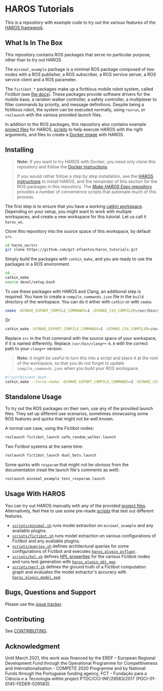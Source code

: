# HAROS Tutorials

This is a repository with example code to try out the various features of the [HAROS framework](http://github.com/git-afsantos/haros).

## What Is In The Box

This repository contains ROS packages that serve no particular purpose, other than to try out HAROS.

The `minimal_example` package is a minimal ROS package composed of two nodes with a ROS publisher, a ROS subscriber, a ROS service server, a ROS service client and a ROS parameter.

The `fictibot_*` packages make up a fictitious mobile robot system, called *Fictibot* (see [the docs](./docs)).
These packages provide software drivers for the mobile base, a random walker controller, a safety controller, a multiplexer to filter commands by priority, and message definitions.
Despite being a fictitious robot, the system can be executed normally, using `rosrun`, or `roslaunch` with the various provided launch files.

In addition to the ROS packages, this repository also contains example [project files](./projects) for HAROS, [scripts](./scripts) to help execute HAROS with the right arguments, and files to create a [Docker image](https://github.com/git-afsantos/haros_tutorials/tree/master/docker) with HAROS.

## Installing

> **Note:** If you want to try HAROS with Docker, you need only clone this repository and follow the [Docker instructions](https://github.com/git-afsantos/haros_tutorials/tree/master/docker).
>
> If you would rather follow a step by step installation, see the [HAROS instructions](https://github.com/git-afsantos/haros/blob/master/INSTALL.md) to install HAROS, and the remainder of this section for the ROS packages in this repository.
> The [*Make HAROS Easy* repository](https://github.com/git-afsantos/make-haros-easy) provides a number of convenience scripts that automate much of this process.

The first step is to ensure that you have a working [catkin workspace](http://wiki.ros.org/catkin/Tutorials/create_a_workspace).
Depending on your setup, you might want to work with multiple workspaces, and create a new workspace for this tutorial.
Let us call it `haros_ws`.

Clone this repository into the source space of this workspace, by default `src`.

```bash
cd haros_ws/src
git clone https://github.com/git-afsantos/haros_tutorials.git
```

Simply build the packages with `catkin_make`, and you are ready to use the packages in a ROS environment.

```bash
cd ..
catkin_make
source devel/setup.bash
```

To use these packages with HAROS and Clang, an additional step is required.
You have to create a `compile_commands.json` file in the `build` directory of the workspace.
You can do it either with `catkin` or with `cmake`.

```bash
cmake -DCMAKE_EXPORT_COMPILE_COMMANDS=1 -DCMAKE_CXX_COMPILER=/usr/bin/clang++-6.0 src
```

Or

```bash
catkin_make -DCMAKE_EXPORT_COMPILE_COMMANDS=1 -DCMAKE_CXX_COMPILER=/usr/bin/clang++-6.0
```

Replace `src` in the first command with the source space of your workspace, if it is named differently.
Replace `/usr/bin/clang++-6.0` with the correct path to your `clang++` version.

> **Note:** it might be useful to turn this into a script and place it at the root of the workspace, so that you do not forget to update `compile_commands.json` when you build your ROS workspace.
 
```bash
#!/usr/bin/env bash
catkin_make --force-cmake -DCMAKE_EXPORT_COMPILE_COMMANDS=1 -DCMAKE_CXX_COMPILER=/usr/bin/clang++-6.0
```

## Standalone Usage

To try out the ROS packages on their own, use any of the provided launch files.
They set up different use scenarios, sometimes showcasing some ROS features and quirks that might not be well known.

A normal use case, using the Fictibot nodes:

```bash
roslaunch fictibot_launch safe_random_walker.launch
```

Two Fictibot systems at the same time:

```bash
roslaunch fictibot_launch dual_bots.launch
```

Some quirks with `rosparam` that might not be obvious from the documentation (read the launch file's comments as well):

```bash
roslaunch minimal_example test_rosparam.launch
```

## Usage With HAROS

You can try out HAROS manually with any of the provided [project files](./projects).
Alternatively, feel free to use some pre-made [scripts](./scripts) that test out different features.

- [`scripts/minimal.sh`](./scripts/minimal.sh) runs model extraction on `minimal_example` and any available plugins.
- [`scripts/fictibot.sh`](./scripts/fictibot.sh) runs model extraction on various configurations of Fictibot and any available plugins.
- [`scripts/queries.sh`](./scripts/queries.sh) defines architectural queries for some configurations of Fictibot and executes [`haros_plugin_pyflwor`](https://github.com/git-afsantos/haros-plugin-pyflwor).
- [`scripts/hpl.sh`](./scripts/hpl.sh) defines [HPL properties](https://github.com/git-afsantos/hpl-specs) for the various Fictibot nodes and runs test generation with [`haros_plugin_pbt_gen`](https://github.com/git-afsantos/haros-plugin-pbt-gen).
- [`scripts/perf.sh`](./scripts/perf.sh) defines the ground truth of a Fictibot computation graph and evaluates the model extractor's accuracy with [`haros_plugin_model_ged`](https://github.com/git-afsantos/haros-plugin-model-ged).

## Bugs, Questions and Support

Please use the [issue tracker](https://github.com/git-afsantos/haros_tutorials/issues).

## Contributing

See [CONTRIBUTING](./CONTRIBUTING.md).

## Acknowledgment

Until March 2021, this work was financed by the ERDF – European Regional Development Fund through the Operational Programme for Competitiveness and Internationalisation - COMPETE 2020 Programme and by National Funds through the Portuguese funding agency, FCT - Fundação para a Ciência e a Tecnologia within project PTDC/CCI-INF/29583/2017 (POCI-01-0145-FEDER-029583).
